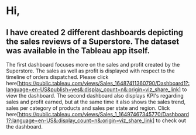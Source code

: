 # Hi,
## I have created 2 different dashboards depicting the sales reviews of a Superstore. The dataset was available in the Tableau app itself.
 The first dashboard focuses more on the sales and profit created by the Superstore. The sales as well as profit is displayed with respect to the timeline of orders dispatched. Please click here[https://public.tableau.com/views/Sales_16487411360790/Dashboard1?:language=en-US&publish=yes&:display_count=n&:origin=viz_share_link] to view the dashboard.
 The second dashboard also displays KPI's regarding sales and profit earned, but at the same time it also shows the sales trend, sales per category of products and sales per state and region. Click here[https://public.tableau.com/views/Sales_1_16497467345770/Dashboard1?:language=en-US&:display_count=n&:origin=viz_share_link] to check out the dashboard.
